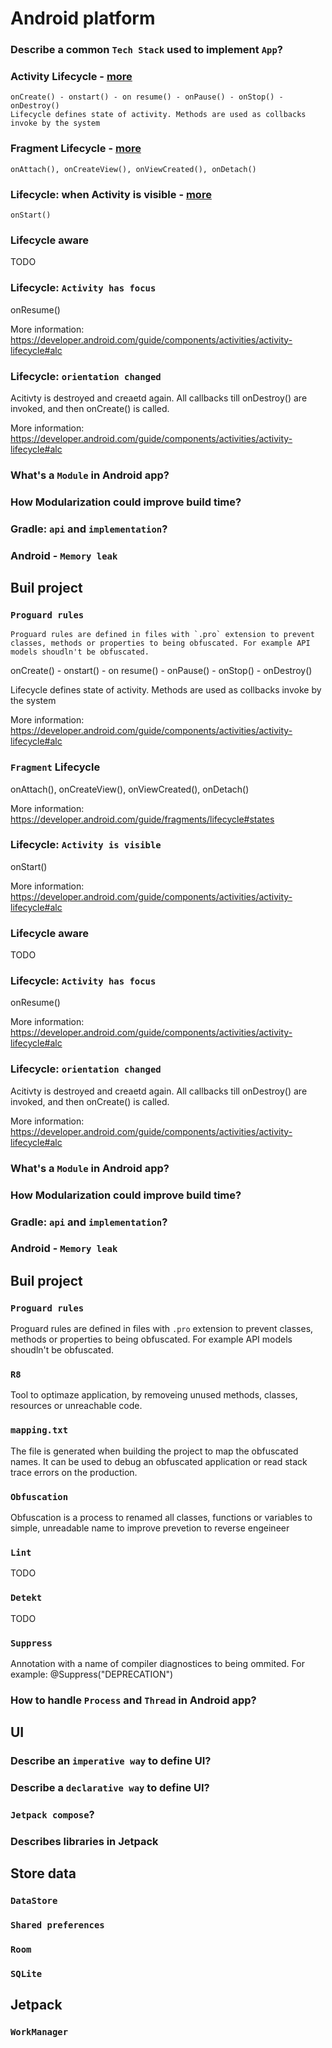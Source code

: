 # Android platform

### Describe a common `Tech Stack` used to implement `App`? 
### **Activity Lifecycle** - [more](https://developer.android.com/guide/components/activities/activity-lifecycle#alc)
```
onCreate() - onstart() - on resume() - onPause() - onStop() - onDestroy()
Lifecycle defines state of activity. Methods are used as collbacks invoke by the system 
```

### **Fragment Lifecycle** - [more](https://developer.android.com/guide/fragments/lifecycle#states)
```
onAttach(), onCreateView(), onViewCreated(), onDetach()
```

### Lifecycle: when Activity is visible - [more](https://developer.android.com/guide/components/activities/activity-lifecycle#alc)
```
onStart() 
```
### Lifecycle aware
TODO

### Lifecycle: `Activity has focus`
onResume()

More information: https://developer.android.com/guide/components/activities/activity-lifecycle#alc 

### Lifecycle: `orientation changed`
Acitivty is destroyed and creaetd again. All callbacks till onDestroy() are invoked, and then onCreate() is called.   

More information: https://developer.android.com/guide/components/activities/activity-lifecycle#alc 

### What's a `Module` in Android app?
### How Modularization could improve build time?
### Gradle: `api` and `implementation`?
### Android - `Memory leak`

## Buil project

### `Proguard rules`
    Proguard rules are defined in files with `.pro` extension to prevent classes, methods or properties to being obfuscated. For example API models shoudln't be obfuscated. 
onCreate() - onstart() - on resume() - onPause() - onStop() - onDestroy() 

Lifecycle defines state of activity. Methods are used as collbacks invoke by the system

More information: https://developer.android.com/guide/components/activities/activity-lifecycle#alc

### `Fragment` Lifecycle
onAttach(), onCreateView(), onViewCreated(), onDetach()

More information: https://developer.android.com/guide/fragments/lifecycle#states

### Lifecycle: `Activity is visible`
onStart()

More information: https://developer.android.com/guide/components/activities/activity-lifecycle#alc

### Lifecycle aware
TODO

### Lifecycle: `Activity has focus`
onResume()

More information: https://developer.android.com/guide/components/activities/activity-lifecycle#alc 

### Lifecycle: `orientation changed`
Acitivty is destroyed and creaetd again. All callbacks till onDestroy() are invoked, and then onCreate() is called.   

More information: https://developer.android.com/guide/components/activities/activity-lifecycle#alc 

### What's a `Module` in Android app?
### How Modularization could improve build time?
### Gradle: `api` and `implementation`?
### Android - `Memory leak`

## Buil project

### `Proguard rules`
Proguard rules are defined in files with `.pro` extension to prevent classes, methods or properties to being obfuscated. For example API models shoudln't be obfuscated. 

### `R8`
Tool to optimaze application, by removeing unused methods, classes, resources or unreachable code.

### `mapping.txt`
The file is generated when building the project to map the obfuscated names. It can be used to debug an obfuscated application or read stack trace errors on the production.  

### `Obfuscation`
Obfuscation is a process to renamed all classes, functions or variables to simple, unreadable name to improve prevetion to reverse engeineer

### `Lint`
TODO

### `Detekt`
TODO

### `Suppress`
Annotation with a name of compiler diagnostices to being ommited. For example: @Suppress("DEPRECATION")

### How to handle `Process` and `Thread` in Android app?

## UI

### Describe an `imperative way` to define UI?
### Describe a `declarative way` to define UI?
### `Jetpack compose`?
### Describes libraries in Jetpack

## Store data

### `DataStore`
### `Shared preferences`
### `Room`
### `SQLite`

## Jetpack

### `WorkManager`

